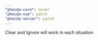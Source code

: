 ```yaml
---
"phecda-core": minor
"phecda-vue": patch
"phecda-server": patch
---
```


Clear and Ignore will work in each situation
